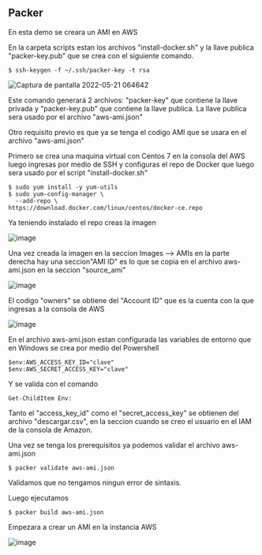 ## Packer

En esta demo se creara un AMI en AWS

En la carpeta scripts estan los archivos "install-docker.sh" y la llave publica "packer-key.pub" que se crea con el siguiente comando.

```
$ ssh-keygen -f ~/.ssh/packer-key -t rsa
```
![Captura de pantalla 2022-05-21 064642](https://user-images.githubusercontent.com/1219281/169650403-b2ef9d1b-5422-4409-94de-81c93514f406.png)

Este comando generará 2 archivos: "packer-key" que contiene la llave privada y "packer-key.pub" que contiene la llave publica. La llave publica sera usado por el archivo "aws-ami.json"

Otro requisito previo es que ya se tenga el codigo AMI que se usara en el archivo "aws-ami.json"

Primero se crea una maquina virtual con Centos 7 en la consola del AWS luego ingresas por medio de SSH y configuras el repo de Docker que luego sera usado por el script "install-docker.sh"

```
$ sudo yum install -y yum-utils
$ sudo yum-config-manager \
  --add-repo \
https://download.docker.com/linux/centos/docker-ce.repo
```

Ya teniendo instalado el repo creas la imagen

![image](https://user-images.githubusercontent.com/2185148/90694957-246a8880-e23f-11ea-9c89-19a97f36a498.png)

Una vez creada la imagen en la seccion Images --> AMIs en la parte derecha hay una seccion"AMI ID" es lo que se copia en el archivo aws-ami.json en la seccion "source_ami"

![image](https://user-images.githubusercontent.com/2185148/90696025-2e8d8680-e241-11ea-82cb-e736ba25dd6e.png)

El codigo "owners" se obtiene del "Account ID" que es la cuenta con la que ingresas a la consola de AWS

![image](https://user-images.githubusercontent.com/2185148/90696637-3ef23100-e242-11ea-8404-0f84e106c273.png)

En el archivo aws-ami.json estan configurada las variables de entorno que 
en Windows se crea por medio del Powershell
```
$env:AWS_ACCESS_KEY_ID="clave"
$env:AWS_SECRET_ACCESS_KEY="clave"
```
Y se valida con el comando
```
Get-ChildItem Env:
```
Tanto el "access_key_id" como el "secret_access_key" se obtienen del archivo "descargar.csv", en la seccion cuando se creo el usuario en el IAM de la consola de Amazon.

Una vez se tenga los prerequisitos ya podemos validar el archivo aws-ami.json

```
$ packer validate aws-ami.json
```
Validamos que no tengamos ningun error de sintaxis.

Luego ejecutamos

```
$ packer build aws-ami.json
```
Empezara a crear un AMI en la instancia AWS 

![image](https://user-images.githubusercontent.com/2185148/90697949-2d5e5880-e245-11ea-9e3f-6cda020608e3.png)
